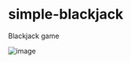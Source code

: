 # simple-blackjack
Blackjack game 


![image](https://user-images.githubusercontent.com/25331809/138026118-fa601932-00f2-434b-b83b-da94aecd7fb9.png)
